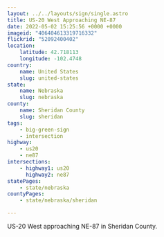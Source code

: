 ```yaml
---
layout: ../../layouts/sign/single.astro
title: US-20 West Approaching NE-87
date: 2022-05-02 15:25:56 +0000 +0000
imageid: "406404613319716332"
flickrid: "52092400402"
location:
    latitude: 42.718113
    longitude: -102.4748
country:
    name: United States
    slug: united-states
state:
    name: Nebraska
    slug: nebraska
county:
    name: Sheridan County
    slug: sheridan
tags:
    - big-green-sign
    - intersection
highway:
    - us20
    - ne87
intersections:
    - highway1: us20
      highway2: ne87
statePages:
    - state/nebraska
countyPages:
    - state/nebraska/sheridan

---
```

US-20 West approaching NE-87 in Sheridan County.